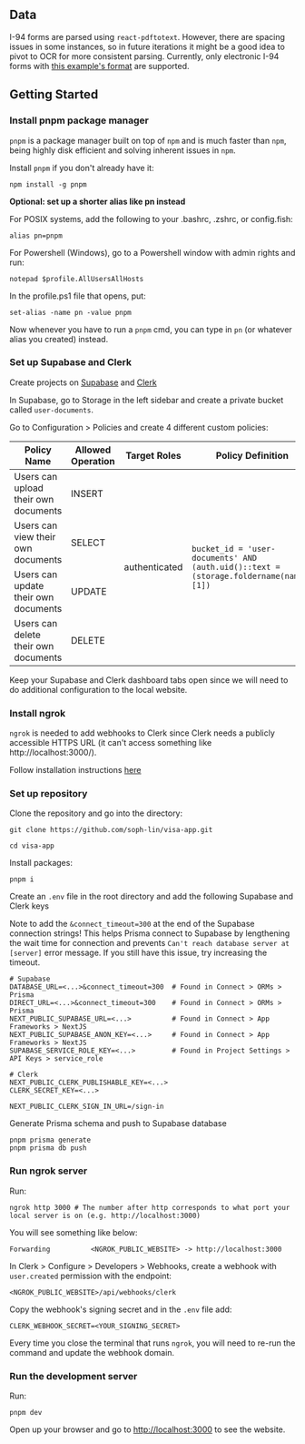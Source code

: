 ## Data

I-94 forms are parsed using `react-pdftotext`. However, there are spacing issues in some instances, so in future iterations it might be a good idea to pivot to OCR for more consistent parsing. Currently, only electronic I-94 forms with [this example's format](https://manoa.hawaii.edu/fsis/wp-content/uploads/sites/67/2020/12/SampleI94.pdf) are supported.

## Getting Started

### Install pnpm package manager

`pnpm` is a package manager built on top of `npm` and is much faster than `npm`, being highly disk efficient and solving inherent issues in `npm`.

Install `pnpm` if you don't already have it:

```
npm install -g pnpm
```

**Optional: set up a shorter alias like pn instead**

For POSIX systems, add the following to your .bashrc, .zshrc, or config.fish:

`alias pn=pnpm`

For Powershell (Windows), go to a Powershell window with admin rights and run:

`notepad $profile.AllUsersAllHosts`

In the profile.ps1 file that opens, put:

`set-alias -name pn -value pnpm`

Now whenever you have to run a `pnpm` cmd, you can type in `pn` (or whatever alias you created) instead.

### Set up Supabase and Clerk

Create projects on [Supabase](https://supabase.com/) and [Clerk](https://clerk.com)

In Supabase, go to Storage in the left sidebar and create a private bucket called `user-documents`.

Go to Configuration > Policies and create 4 different custom policies:

<table>
  <thead>
    <tr>
      <th>Policy Name</th>
      <th>Allowed Operation</th>
      <th>Target Roles</th>
      <th>Policy Definition</th>
    </tr>
  </thead>
  <tbody>
    <tr>
      <td>Users can upload their own documents</td>
      <td>INSERT</td>
      <td rowspan="4">authenticated</td>
      <td rowspan="4"><code>bucket_id = 'user-documents' AND (auth.uid()::text = (storage.foldername(name))[1])</code></td>
    </tr>
    <tr>
      <td>Users can view their own documents</td>
      <td>SELECT</td>
    </tr>
    <tr>
      <td>Users can update their own documents</td>
      <td>UPDATE</td>
    </tr>
    <tr>
      <td>Users can delete their own documents</td>
      <td>DELETE</td>
    </tr>
  </tbody>
</table>

Keep your Supabase and Clerk dashboard tabs open since we will need to do additional configuration to the local website.

### Install ngrok

`ngrok` is needed to add webhooks to Clerk since Clerk needs a publicly accessible HTTPS URL (it can't access something like http://localhost:3000/).

Follow installation instructions [here](https://ngrok.com/downloads)

### Set up repository

Clone the repository and go into the directory:

```
git clone https://github.com/soph-lin/visa-app.git

cd visa-app
```

Install packages:

```
pnpm i
```

Create an `.env` file in the root directory and add the following Supabase and Clerk keys

Note to add the `&connect_timeout=300` at the end of the Supabase connection strings! This helps Prisma connect to Supabase by lengthening the wait time for connection and prevents `Can't reach database server at [server]` error message. If you still have this issue, try increasing the timeout.

```
# Supabase
DATABASE_URL=<...>&connect_timeout=300  # Found in Connect > ORMs > Prisma
DIRECT_URL=<...>&connect_timeout=300    # Found in Connect > ORMs > Prisma
NEXT_PUBLIC_SUPABASE_URL=<...>          # Found in Connect > App Frameworks > NextJS
NEXT_PUBLIC_SUPABASE_ANON_KEY=<...>     # Found in Connect > App Frameworks > NextJS
SUPABASE_SERVICE_ROLE_KEY=<...>         # Found in Project Settings > API Keys > service_role

# Clerk
NEXT_PUBLIC_CLERK_PUBLISHABLE_KEY=<...>
CLERK_SECRET_KEY=<...>

NEXT_PUBLIC_CLERK_SIGN_IN_URL=/sign-in
```

Generate Prisma schema and push to Supabase database

```
pnpm prisma generate
pnpm prisma db push
```

### Run ngrok server

Run:

```
ngrok http 3000 # The number after http corresponds to what port your local server is on (e.g. http://localhost:3000)

```

You will see something like below:

```
Forwarding          <NGROK_PUBLIC_WEBSITE> -> http://localhost:3000
```

In Clerk > Configure > Developers > Webhooks, create a webhook with `user.created` permission with the endpoint:

`<NGROK_PUBLIC_WEBSITE>/api/webhooks/clerk`

Copy the webhook's signing secret and in the `.env` file add:

```
CLERK_WEBHOOK_SECRET=<YOUR_SIGNING_SECRET>
```

Every time you close the terminal that runs `ngrok`, you will need to re-run the command and update the webhook domain.

### Run the development server

Run:

```
pnpm dev
```

Open up your browser and go to [http://localhost:3000](http://localhost:3000) to see the website.
